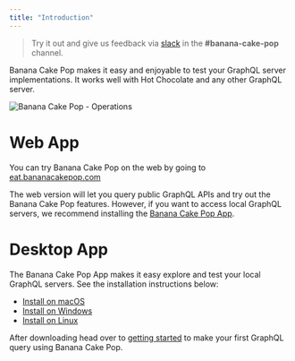 ```yaml
---
title: "Introduction"
---
```


> Try it out and give us feedback via [slack](http://slack.chillicream.com/) in the **#banana-cake-pop** channel.

Banana Cake Pop makes it easy and enjoyable to test your GraphQL server implementations. It works well with Hot Chocolate and any other GraphQL server.

![Banana Cake Pop - Operations](../shared/bcp/bcp-operations.png)

# Web App

You can try Banana Cake Pop on the web by going to [eat.bananacakepop.com](https://eat.bananacakepop.com/)

The web version will let you query public GraphQL APIs and try out the Banana Cake Pop features. However, if you want to access local GraphQL servers, we recommend installing the [Banana Cake Pop App](/docs/bananacakepop/install).

# Desktop App

The Banana Cake Pop App makes it easy explore and test your local GraphQL servers. See the installation instructions below:

- [Install on macOS](/docs/bananacakepop/install#macos)
- [Install on Windows](/docs/bananacakepop/install#windows)
- [Install on Linux](/docs/bananacakepop/install#linux)

After downloading head over to [getting started](/docs/bananacakepop/getting-started) to make your first GraphQL query using Banana Cake Pop.
